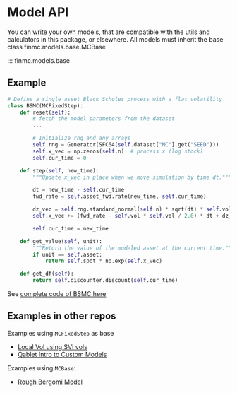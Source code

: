 # Model API

You can write your own models, that are compatible with the utils and calculators in this package, or elsewhere.
All models must inherit the base class finmc.models.base.MCBase

::: finmc.models.base

## Example

```py
# Define a single asset Black Scholes process with a flat volatility
class BSMC(MCFixedStep):
    def reset(self):
        # fetch the model parameters from the dataset
        ...

        # Initialize rng and any arrays
        self.rng = Generator(SFC64(self.dataset["MC"].get("SEED")))
        self.x_vec = np.zeros(self.n)  # process x (log stock)
        self.cur_time = 0

    def step(self, new_time):
        """Update x_vec in place when we move simulation by time dt."""

        dt = new_time - self.cur_time
        fwd_rate = self.asset_fwd.rate(new_time, self.cur_time)

        dz_vec = self.rng.standard_normal(self.n) * sqrt(dt) * self.vol
        self.x_vec += (fwd_rate - self.vol * self.vol / 2.0) * dt + dz_vec

        self.cur_time = new_time

    def get_value(self, unit):
        """Return the value of the modeled asset at the current time."""
        if unit == self.asset:
            return self.spot * np.exp(self.x_vec)

    def get_df(self):
        return self.discounter.discount(self.cur_time)
```

See [complete code of BSMC here](https://github.com/finlib/finmc/blob/main/finmc/models/localvol.py)

## Examples in other repos

Examples using `MCFixedStep` as base

- [Local Vol using SVI vols](https://github.com/qatwalk/eq/blob/main/src/model/localvol.py)
- [Qablet Intro to Custom Models](https://github.com/qablet-academy/intro/blob/main/notebooks/2_1_custom_mc.ipynb)


Examples using `MCBase`:

- [Rough Bergomi Model](https://github.com/qatwalk/eq/blob/main/src/model/rbergomi.py)